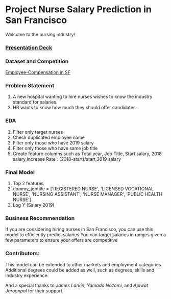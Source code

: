 # Project Nurse Salary Prediction in San Francisco

Welcome to the nursing industry!


### [Presentation Deck](https://docs.google.com/presentation/d/1Bx1pUgvK1AhBNoxpyS6QjJyM7I4gajOwSlwokChLMks/edit#slide=id.g19f66822c77_0_57)

### Dataset and Competition
[Employee-Compensation in SF](https://data.sfgov.org/City-Management-and-Ethics/Employee-Compensation/88g8-5mnd/data)

### Problem Statement

1. A new hospital wanting to hire nurses wishes to know the industry standard for salaries.
2. HR wants to know how much they should offer candidates.
 
### EDA
1. Filter only target nurses
2. Check duplicated employee name
3. Filter only those who have 2019 salary
4. Filter only those who have same job title
5. Create feature columns such as Total year, Job Title, Start salary, 2018 salary,Increase Rate : (2018-start)/start,2019 salary

### Final Model
1. Top 2 features
2. dummy_jobtitle = ['REGISTERED NURSE', 'LICENSED VOCATIONAL NURSE', 'NURSING ASSISTANT', 'NURSE MANAGER', 'PUBLIC HEALTH NURSE']
3. Log Y (Salary 2019)

### Business Recommendation
If you are considering hiring nurses in San Francisco, you can use this model to efficiently predict salaries
You can target salaries in ranges given a few parameters to ensure your offers are competitive

### Contributors:
This model can be extended to other markets and employment categories.
Additional degrees could be added as well, such as degrees, skills and industry experience.


And a special thanks to *James Larkin*, *Yamada Nozomi*, and *Apiwat Jaroonpol* for their support.
